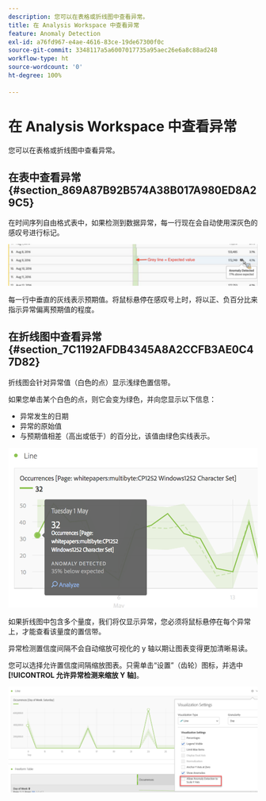 ```yaml
---
description: 您可以在表格或折线图中查看异常。
title: 在 Analysis Workspace 中查看异常
feature: Anomaly Detection
exl-id: a76fd967-e4ae-4616-83ce-19de67300f0c
source-git-commit: 3348117a5a6007017735a95aec26e6a8c88ad248
workflow-type: ht
source-wordcount: '0'
ht-degree: 100%

---
```


# 在 Analysis Workspace 中查看异常

您可以在表格或折线图中查看异常。

## 在表中查看异常 {#section_869A87B92B574A38B017A980ED8A29C5}

在时间序列自由格式表中，如果检测到数据异常，每一行现在会自动使用深灰色的感叹号进行标记。

![](assets/anomaly_detected.png)

每一行中垂直的灰线表示预期值。将鼠标悬停在感叹号上时，将以正、负百分比来指示异常偏离预期值的程度。

## 在折线图中查看异常 {#section_7C1192AFDB4345A8A2CCFB3AE0C47D82}

折线图会针对异常值（白色的点）显示浅绿色置信带。

如果您单击某个白色的点，则它会变为绿色，并向您显示以下信息：

* 异常发生的日期
* 异常的原始值
* 与预期值相差（高出或低于）的百分比，该值由绿色实线表示。

<!--* The Analyze link to start [Contribution Analysis](/help/analysis-workspace/virtual-analyst/contribution-analysis/ca-tokens.md).-->

![](assets/anomaly_linechart.png)

如果折线图中包含多个量度，我们将仅显示异常，您必须将鼠标悬停在每个异常上，才能查看该量度的置信带。

异常检测置信度间隔不会自动缩放可视化的 y 轴以期让图表变得更加清晰易读。

您可以选择允许置信度间隔缩放图表。只需单击“设置”（齿轮）图标，并选中&#x200B;**[!UICONTROL 允许异常检测来缩放 Y 轴]**。

![](assets/scale-y-axis.png)
